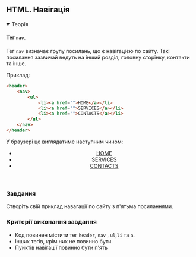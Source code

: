 
## HTML. Навігація

<details open>
  <summary>Теорія</summary>

#### Тег `nav`.

Тег `nav` визначає групу посилань, що є навігацією по сайту. Такі посилання зазвичай ведуть на інший розділ, головну сторінку, контакти та інше.

Приклад:

```html
<header>
    <nav>
        <ul>
            <li><a href="">HOME</a></li>
            <li><a href="">SERVICES</a></li>
            <li><a href="">CONTACTS</a></li>
        </ul>
    </nav>
</header>

```

У браузері це виглядатиме наступним чином:

<div class="browser">
<header>
    <nav>
        <ul>
            <li><a href="">HOME</a></li>
            <li><a href="">SERVICES</a></li>
            <li><a href="">CONTACTS</a></li>
        </ul>
    </nav>
</header>
</div>
</details>

<h3 class="task">Завдання</h3>

Створіть свій приклад навагації по сайту з п'ятьма посиланнями.

<h3 class="test">Критерії виконання завдання</h3>

- Код повинен містити тег `header`, `nav` , `ul`,`li` та `a`.
- Інших тегів, крім них не повинно бути.
- Пунктів навігації повинно бути п'ять





